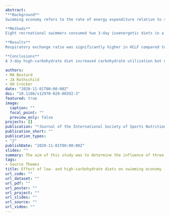 ```yaml
---
abstract: 
"**Background**
Swimming economy refers to the rate of energy expenditure relative to swimming speed of movement, is inversely related to the energetic cost of swimming, and is as a key factor influencing endurance swimming performance. The objective of this study was to determine if high-carbohydrate, low-fat (HCLF) and low-carbohydrate, high-fat (LCHF) diets affect energetic cost of submaximal swimming.

**Methods**
Eight recreational swimmers consumed two 3-day isoenergetic diets in a crossover design. Diets were tailored to individual food preferences, and macronutrient consumption was 69–16-16% and 16–67-18% carbohydrate-fat-protein for the HCLF and LCHF diets, respectively. Following each 3-day dietary intervention, participants swam in a flume at velocities associated with 50, 60, and 70% of their maximal aerobic capacity (VO2max). Expired breath was collected and analyzed while they swam which enabled calculation of the energetic cost of swimming. A paired t-test compared macronutrient distribution between HCLF and LCHF diets, while repeated-measures ANOVA determined effects of diet and exercise intensity on physiological endpoints.

**Results**
Respiratory exchange ratio was significantly higher in HCLF compared to LCHF (p = 0.003), but there were no significant differences in the rate of oxygen consumption (p = 0.499) or energetic cost of swimming (p = 0.324) between diets. Heart rate did not differ between diets (p = 0.712), but oxygen pulse, a non-invasive surrogate for stroke volume, was greater following the HCLF diet (p = 0.029).

**Conclusions**
A 3-day high-carbohydrate diet increased carbohydrate utilization but did not affect swimming economy at 50–70% VO2max. As these intensities are applicable to ultramarathon swims, future studies should use higher intensities that would be more relevant to shorter duration events."

authors:
- MA Bestard
- JA Rothschild
- GH Crocker
date: "2020-11-01T00:00:00Z"
doi: "10.1186/s12970-020-00392-3"
featured: true
image:
  caption: ""
  focal_point: ""
  preview_only: false
projects: []
publication: "*Journal of the International Society of Sports Nutrition*"
publication_short: ""
publication_types:
- "2"
publishDate: "2020-11-01T00:00:00Z"
slides: ""
summary: The aim of this study was to determine the influence of three days of high- and low-carbohydrate diets on the energetic cost of submaximal swimming. 
tags:
- Source Themes
title: Effect of low- and high-carbohydrate diets on swimming economy - a crossover study
url_code: ""
url_dataset: ""
url_pdf: ""
url_poster: ""
url_project: ""
url_slides: ""
url_source: "" 
url_video: ""
---
```


